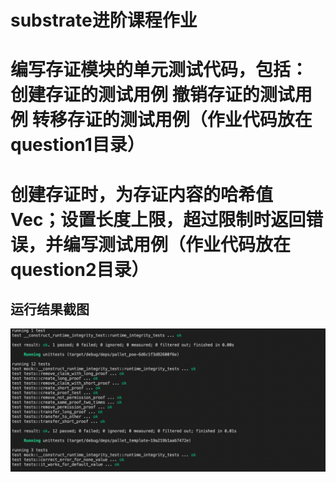 # substrate进阶课程作业


# 编写存证模块的单元测试代码，包括： 创建存证的测试用例 撤销存证的测试用例 转移存证的测试用例（作业代码放在question1目录）

# 创建存证时，为存证内容的哈希值 Vec；设置长度上限，超过限制时返回错误，并编写测试用例（作业代码放在question2目录）

## 运行结果截图
![ScreenShot.png运行结果截图](ScreenShot.png)